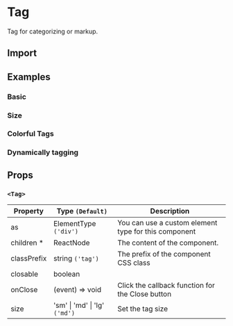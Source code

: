 # Tag

Tag for categorizing or markup.

## Import

<!--{include:(components/tag/fragments/import.md)}-->

## Examples

### Basic

<!--{include:`basic.md`}-->

### Size

<!--{include:`size.md`}-->

### Colorful Tags

<!--{include:`color.md`}-->

### Dynamically tagging

<!--{include:`dynamic.md`}-->

## Props

### `<Tag>`

| Property    | Type `(Default)`                      | Description                                          |
| ----------- | ------------------------------------- | ---------------------------------------------------- |
| as          | ElementType `('div')`                 | You can use a custom element type for this component |
| children \* | ReactNode                             | The content of the component.                        |
| classPrefix | string `('tag')`                      | The prefix of the component CSS class                |
| closable    | boolean                               |                                                      |
| onClose     | (event) => void                       | Click the callback function for the Close button     |
| size        | 'sm' &#124; 'md' &#124; 'lg' `('md')` | Set the tag size                                     |
